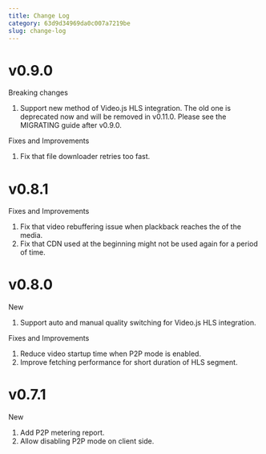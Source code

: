 ```yaml
---
title: Change Log
category: 63d9d34969da0c007a7219be
slug: change-log
---
```

# v0.9.0

Breaking changes

1. Support new method of Video.js HLS integration. The old one is deprecated now and will be removed in v0.11.0. Please see the MIGRATING guide after v0.9.0.

Fixes and Improvements

1. Fix that file downloader retries too fast.

# v0.8.1

Fixes and Improvements

1. Fix that video rebuffering issue when plackback reaches the of the media.
2. Fix that CDN used at the beginning might not be used again for a period of time.

# v0.8.0

New

1. Support auto and manual quality switching for Video.js HLS integration.

Fixes and Improvements

1. Reduce video startup time when P2P mode is enabled.
2. Improve fetching performance for short duration of HLS segment.

# v0.7.1

New

1. Add P2P metering report.
2. Allow disabling P2P mode on client side.